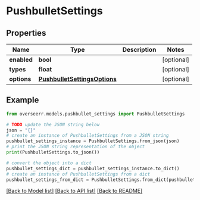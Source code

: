 # PushbulletSettings


## Properties

Name | Type | Description | Notes
------------ | ------------- | ------------- | -------------
**enabled** | **bool** |  | [optional] 
**types** | **float** |  | [optional] 
**options** | [**PushbulletSettingsOptions**](PushbulletSettingsOptions.md) |  | [optional] 

## Example

```python
from overseerr.models.pushbullet_settings import PushbulletSettings

# TODO update the JSON string below
json = "{}"
# create an instance of PushbulletSettings from a JSON string
pushbullet_settings_instance = PushbulletSettings.from_json(json)
# print the JSON string representation of the object
print(PushbulletSettings.to_json())

# convert the object into a dict
pushbullet_settings_dict = pushbullet_settings_instance.to_dict()
# create an instance of PushbulletSettings from a dict
pushbullet_settings_from_dict = PushbulletSettings.from_dict(pushbullet_settings_dict)
```
[[Back to Model list]](../README.md#documentation-for-models) [[Back to API list]](../README.md#documentation-for-api-endpoints) [[Back to README]](../README.md)


